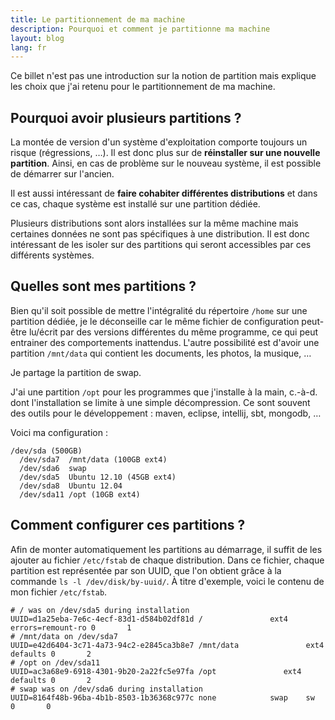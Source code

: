 ```yaml
---
title: Le partitionnement de ma machine
description: Pourquoi et comment je partitionne ma machine
layout: blog
lang: fr
---
```

Ce billet n'est pas une introduction sur la notion de partition mais explique les choix que j'ai
retenu pour le partitionnement de ma machine.

## Pourquoi avoir plusieurs partitions ?

La montée de version d'un système d'exploitation comporte toujours un risque (régressions, …). Il
est donc plus sur de **réinstaller sur une nouvelle partition**. Ainsi, en cas de problème sur le
nouveau système, il est possible de démarrer sur l'ancien.

Il est aussi intéressant de **faire cohabiter différentes distributions** et dans ce cas, chaque
système est installé sur une partition dédiée.

Plusieurs distributions sont alors installées sur la même machine mais certaines données ne sont pas
spécifiques à une distribution. Il est donc intéressant de les isoler sur des partitions qui seront
accessibles par ces différents systèmes.

## Quelles sont mes partitions ?

Bien qu'il soit possible de mettre l'intégralité du répertoire `/home` sur une partition dédiée, je
le déconseille car le même fichier de configuration peut-être lu/écrit par des versions différentes
du même programme, ce qui peut entrainer des comportements inattendus. L'autre possibilité est
d'avoir une partition `/mnt/data` qui contient les documents, les photos, la musique, …

Je partage la partition de swap.

J'ai une partition `/opt` pour les programmes que j'installe à la main, c.-à-d. dont l'installation
se limite à une simple décompression. Ce sont souvent des outils pour le développement : maven,
eclipse, intellij, sbt, mongodb, …

Voici ma configuration :

```
/dev/sda (500GB)
  /dev/sda7  /mnt/data (100GB ext4)
  /dev/sda6  swap
  /dev/sda5  Ubuntu 12.10 (45GB ext4)
  /dev/sda8  Ubuntu 12.04
  /dev/sda11 /opt (10GB ext4)
```

## Comment configurer ces partitions ?

Afin de monter automatiquement les partitions au démarrage, il suffit de les ajouter au fichier
`/etc/fstab` de chaque distribution. Dans ce fichier, chaque partition est représentée par son UUID,
que l'on obtient grâce à la commande `ls -l /dev/disk/by-uuid/`. À titre d'exemple, voici le contenu
de mon fichier `/etc/fstab`.

```
# / was on /dev/sda5 during installation
UUID=d1a25eba-7e6c-4ecf-83d1-d584b02df81d /               ext4    errors=remount-ro 0       1
# /mnt/data on /dev/sda7
UUID=e42d6404-3c71-4a73-94c2-e2845ca3b8e7 /mnt/data               ext4    defaults 0       2
# /opt on /dev/sda11
UUID=ac3a68e9-6918-4301-9b20-2a22fc5e97fa /opt               ext4    defaults 0       2
# swap was on /dev/sda6 during installation
UUID=8164f48b-96ba-4b1b-8503-1b36368c977c none            swap    sw              0       0
```
